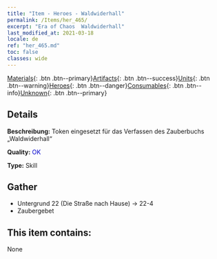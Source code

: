 ```yaml
---
title: "Item - Heroes - Waldwiderhall"
permalink: /Items/her_465/
excerpt: "Era of Chaos  Waldwiderhall"
last_modified_at: 2021-03-18
locale: de
ref: "her_465.md"
toc: false
classes: wide
---
```

 [Materials](/de/Items/){: .btn .btn--primary}[Artifacts](/de/Items/Artifacts/){: .btn .btn--success}[Units](/de/Items/Units/){: .btn .btn--warning}[Heroes](/de/Items/Heroes/){: .btn .btn--danger}[Consumables](/de/Items/Consumables/){: .btn .btn--info}[Unknown](/de/Items/Unknown/){: .btn .btn--primary}

## Details
 **Beschreibung:** Token eingesetzt für das Verfassen des Zauberbuchs „Waldwiderhall“

 **Quality:** <span style="color: #0000CD">OK</span>

 **Type:** Skill

## Gather

*    Untergrund 22 (Die Straße nach Hause) -> 22-4 
*    Zaubergebet 

## This item contains:

  None

